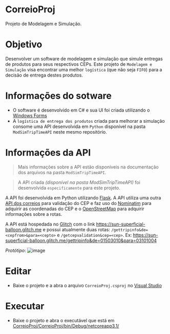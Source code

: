 # CorreioProj
Projeto de Modelagem e Simulação.

# Objetivo
Desenvolver um software de modelagem e simulação que simule entregas de produtos para seus respectivos CEPs. Este projeto de `Modelagem e Simulação` visa encontrar uma melhor `logística` (que não seja `FIFO`) para a decisão de entrega destes produtos. 

# Informações do sotware
 * O software é desenvolvido em C# e sua UI foi criada utilizando o [Windows Forms](https://docs.microsoft.com/en-us/dotnet/desktop/winforms/overview/?view=netdesktop-6.0)
 * A `logística de entrega dos produtos` criada para melhorar a simulação consome uma API desenvolvida em `Python` disponível na pasta `ModSimTripTimeAPI` neste mesmo repositório.

# Informações da API
> Mais informações sobre a API estão disponíveis na documentação dos arquivos na pasta `ModSimTripTimeAPI`.

> A API criada _(disponível na pasta ModSimTripTimeAPI)_ foi desenvolvida `especificamente` para este projeto. 

A API foi desenvolvida em Python utilizando [Flask](https://flask.palletsprojects.com/en/2.0.x/). A API utiliza uma outra [API dos correios](https://buscacepinter.correios.com.br/app/endereco/index.php) para validação do CEP e faz uso do [Nominatim](https://nominatim.org/) para adquirir as coordenadas do CEP e o [OpenStreetMap](https://www.openstreetmap.org/) para adquirir informações sobre a rotas.

A API está hospedada no [Glitch](https://glitch.com/) com o link https://sun-superficial-balloon.glitch.me e possui atualmente duas rotas: `/gettripinfo&de=<cepfrom>&para=<cepto>` e `/getcepvalidation&cep=<cep>`. Ex: https://sun-superficial-balloon.glitch.me/gettripinfo&de=01503010&para=03101004

*Protótipo*:
![image](https://i.imgur.com/FTHiqlq.gif)

# Editar
 - Baixe o projeto e a abra o arquivo `CorreioProj.csproj` no [Visual Studio](https://visualstudio.microsoft.com/pt-br/thank-you-downloading-visual-studio/?sku=Community&rel=16)

# Executar 
- Baixe o projeto e abra o executável que está em [CorreioProj/CorreioProj/bin/Debug/netcoreapp3.1/](CorreioProj/bin/Debug/netcoreapp3.1)
